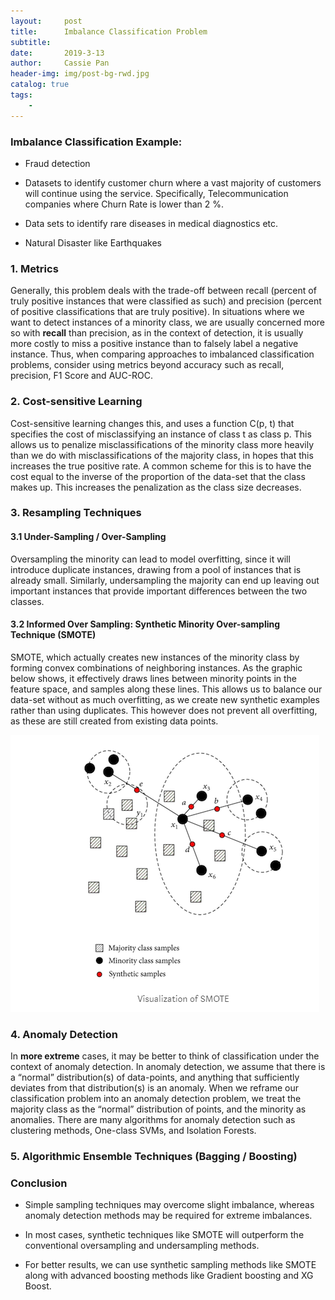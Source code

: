 ```yaml
---
layout:     post
title:      Imbalance Classification Problem
subtitle:    
date:       2019-3-13
author:     Cassie Pan
header-img: img/post-bg-rwd.jpg 
catalog: true
tags:
    - 
---
```


### Imbalance Classification Example:

- Fraud detection

- Datasets to identify customer churn where a vast majority of customers will continue using the service. Specifically, Telecommunication companies where Churn Rate is lower than 2 %.

- Data sets to identify rare diseases in medical diagnostics etc.

- Natural Disaster like Earthquakes


### 1. Metrics

Generally, this problem deals with the trade-off between recall (percent of truly positive instances that were classified as such) and precision (percent of positive classifications that are truly positive). In situations where we want to detect instances of a minority class, we are usually concerned more so with **recall** than precision, as in the context of detection, it is usually more costly to miss a positive instance than to falsely label a negative instance. Thus, when comparing approaches to imbalanced classification problems, consider using metrics beyond accuracy such as recall, precision, F1 Score and AUC-ROC.


### 2. Cost-sensitive Learning

Cost-sensitive learning changes this, and uses a function C(p, t) that specifies the cost of misclassifying an instance of class t as class p. This allows us to penalize misclassifications of the minority class more heavily than we do with misclassifications of the majority class, in hopes that this increases the true positive rate. A common scheme for this is to have the cost equal to the inverse of the proportion of the data-set that the class makes up. This increases the penalization as the class size decreases.

### 3. Resampling Techniques

#### 3.1 Under-Sampling / Over-Sampling

Oversampling the minority can lead to model overfitting, since it will introduce duplicate instances, drawing from a pool of instances that is already small. Similarly, undersampling the majority can end up leaving out important instances that provide important differences between the two classes.

#### 3.2 Informed Over Sampling: Synthetic Minority Over-sampling Technique (SMOTE)

SMOTE, which actually creates new instances of the minority class by forming convex combinations of neighboring instances. As the graphic below shows, it effectively draws lines between minority points in the feature space, and samples along these lines. This allows us to balance our data-set without as much overfitting, as we create new synthetic examples rather than using duplicates. This however does not prevent all overfitting, as these are still created from existing data points.

![image](https://github.com/manpanmanpan/manpanmanpan.github.io/blob/master/img/1552539750(1).jpg?raw=true)


### 4. Anomaly Detection

In **more extreme** cases, it may be better to think of classification under the context of anomaly detection. In anomaly detection, we assume that there is a “normal” distribution(s) of data-points, and anything that sufficiently deviates from that distribution(s) is an anomaly. When we reframe our classification problem into an anomaly detection problem, we treat the majority class as the “normal” distribution of points, and the minority as anomalies. There are many algorithms for anomaly detection such as clustering methods, One-class SVMs, and Isolation Forests.

### 5. Algorithmic Ensemble Techniques (Bagging / Boosting)

### Conclusion

- Simple sampling techniques may overcome slight imbalance, whereas anomaly detection methods may be required for extreme imbalances.

- In most cases, synthetic techniques like SMOTE  will outperform the conventional oversampling and undersampling methods.

- For better results, we can use synthetic sampling methods like SMOTE along with advanced boosting methods like Gradient boosting and XG Boost.